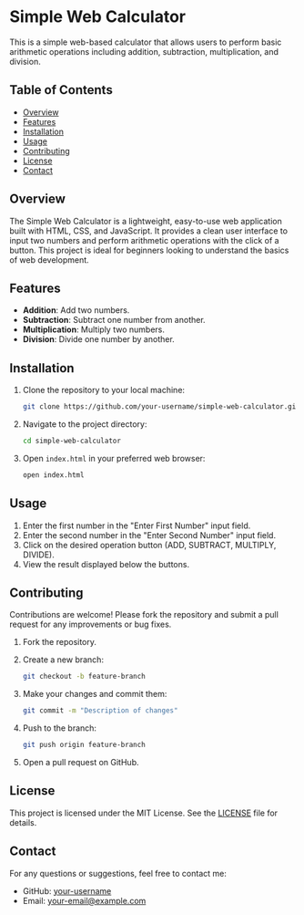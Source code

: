 # Simple Web Calculator

This is a simple web-based calculator that allows users to perform basic arithmetic operations including addition, subtraction, multiplication, and division.

## Table of Contents
- [Overview](#overview)
- [Features](#features)
- [Installation](#installation)
- [Usage](#usage)
- [Contributing](#contributing)
- [License](#license)
- [Contact](#contact)

## Overview

The Simple Web Calculator is a lightweight, easy-to-use web application built with HTML, CSS, and JavaScript. It provides a clean user interface to input two numbers and perform arithmetic operations with the click of a button. This project is ideal for beginners looking to understand the basics of web development.

## Features

- **Addition**: Add two numbers.
- **Subtraction**: Subtract one number from another.
- **Multiplication**: Multiply two numbers.
- **Division**: Divide one number by another.

## Installation

1. Clone the repository to your local machine:

    ```bash
    git clone https://github.com/your-username/simple-web-calculator.git
    ```

2. Navigate to the project directory:

    ```bash
    cd simple-web-calculator
    ```

3. Open `index.html` in your preferred web browser:

    ```bash
    open index.html
    ```

## Usage

1. Enter the first number in the "Enter First Number" input field.
2. Enter the second number in the "Enter Second Number" input field.
3. Click on the desired operation button (ADD, SUBTRACT, MULTIPLY, DIVIDE).
4. View the result displayed below the buttons.

## Contributing

Contributions are welcome! Please fork the repository and submit a pull request for any improvements or bug fixes.

1. Fork the repository.
2. Create a new branch:

    ```bash
    git checkout -b feature-branch
    ```

3. Make your changes and commit them:

    ```bash
    git commit -m "Description of changes"
    ```

4. Push to the branch:

    ```bash
    git push origin feature-branch
    ```

5. Open a pull request on GitHub.

## License

This project is licensed under the MIT License. See the [LICENSE](LICENSE) file for details.

## Contact

For any questions or suggestions, feel free to contact me:

- GitHub: [your-username](https://github.com/your-username)
- Email: your-email@example.com

